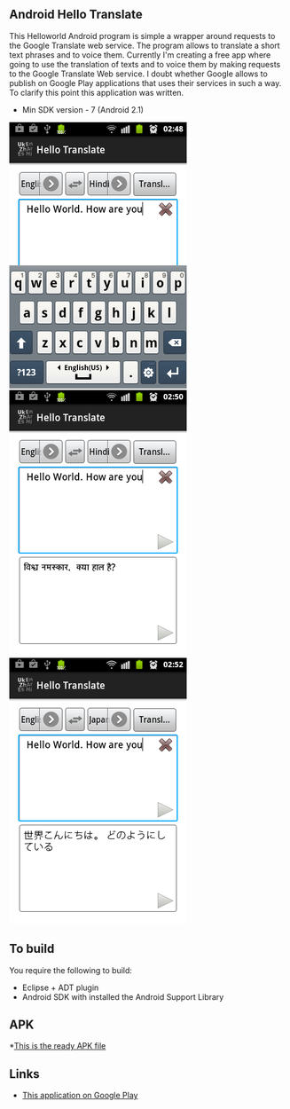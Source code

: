 ## Android Hello Translate


This Helloworld Android program is simple a wrapper around requests to the Google Translate web service.
The program allows to translate a short text phrases and to voice them.
Currently I'm creating a free app where going to use the translation of texts and to voice them by making requests to the Google Translate Web service. I doubt whether Google allows to publish on Google Play applications that uses  their services in such a way. To clarify this point this application was written.

* Min SDK version - 7 (Android 2.1)

![Screenshot](https://github.com/alisovets/AndroidHelloTranslate/blob/master/Screenshots/screen1.png?raw=true) ![Screenshot](https://github.com/alisovets/AndroidHelloTranslate/blob/master/Screenshots/screen2.png?raw=true) ![Screenshot](https://github.com/alisovets/AndroidHelloTranslate/blob/master/Screenshots/screen4.png?raw=true)



## To build

You require the following to build:

* Eclipse + ADT plugin
* Android SDK with installed the Android Support Library


## APK
 
*[This is the ready APK file][1]

## Links

* [This application on Google Play][3]





[1]: APK

[3]: https://play.google.com/store/apps/details?id=alisovets.example.hellotranslate

